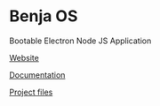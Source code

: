 # Benja OS
Bootable Electron Node JS Application

[Website](https://benja.io/)

[Documentation](https://benja.io/docs/)

[Project files](https://github.com/WebReflection/benja/tree/gh-pages)
